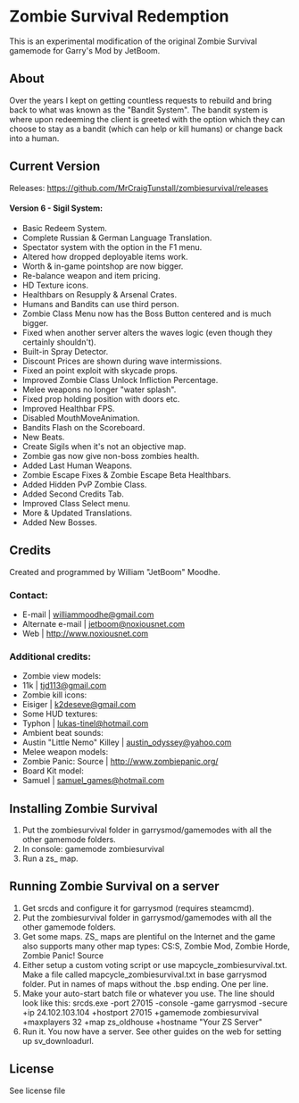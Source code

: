 # Zombie Survival Redemption

This is an experimental modification of the original Zombie Survival gamemode for Garry's Mod by JetBoom.

## About

Over the years I kept on getting countless requests to rebuild and bring
back to what was known as the "Bandit System".
The bandit system is where upon redeeming the client is greeted
with the option which they can choose to stay as
a bandit (which can help or kill humans) or change back into a human.

## Current Version
Releases: https://github.com/MrCraigTunstall/zombiesurvival/releases

#### Version 6 - Sigil System:

- Basic Redeem System.
- Complete Russian & German Language Translation.
- Spectator system with the option in the F1 menu.
- Altered how dropped deployable items work.
- Worth & in-game pointshop are now bigger.
- Re-balance weapon and item pricing.
- HD Texture icons.
- Healthbars on Resupply & Arsenal Crates.
- Humans and Bandits can use third person.
- Zombie Class Menu now has the Boss Button centered and is much bigger.
- Fixed when another server alters the waves logic (even though they certainly shouldn't).
- Built-in Spray Detector.
- Discount Prices are shown during wave intermissions.
- Fixed an point exploit with skycade props.
- Improved Zombie Class Unlock Infliction Percentage.
- Melee weapons no longer "water splash".
- Fixed prop holding position with doors etc.
- Improved Healthbar FPS.
- Disabled MouthMoveAnimation.
- Bandits Flash on the Scoreboard.
- New Beats.
- Create Sigils when it's not an objective map.
- Zombie gas now give non-boss zombies health.
- Added Last Human Weapons.
- Zombie Escape Fixes & Zombie Escape Beta Healthbars.
- Added Hidden PvP Zombie Class.
- Added Second Credits Tab.
- Improved Class Select menu.
- More & Updated Translations.
- Added New Bosses.

## Credits

Created and programmed by William "JetBoom" Moodhe.

### Contact:
- E-mail | williammoodhe@gmail.com
- Alternate e-mail | jetboom@noxiousnet.com
- Web | http://www.noxiousnet.com

### Additional credits:
- Zombie view models:
 - 11k | tjd113@gmail.com
- Zombie kill icons:
 - Eisiger | k2deseve@gmail.com
- Some HUD textures:
 - Typhon | lukas-tinel@hotmail.com
- Ambient beat sounds:
 - Austin "Little Nemo" Killey | austin_odyssey@yahoo.com
- Melee weapon models:
 - Zombie Panic: Source | http://www.zombiepanic.org/
- Board Kit model:
 - Samuel | samuel_games@hotmail.com

## Installing Zombie Survival

1. Put the zombiesurvival folder in garrysmod/gamemodes with all the other gamemode folders.
2. In console: gamemode zombiesurvival
3. Run a zs_ map.


## Running Zombie Survival on a server

1. Get srcds and configure it for garrysmod (requires steamcmd).
2. Put the zombiesurvival folder in garrysmod/gamemodes with all the other gamemode folders.
3. Get some maps. ZS_ maps are plentiful on the Internet and the game also supports many other map types: CS:S, Zombie Mod, Zombie Horde, Zombie Panic! Source
4. Either setup a custom voting script or use mapcycle_zombiesurvival.txt. Make a file called mapcycle_zombiesurvival.txt in base garrysmod folder. Put in names of maps without the .bsp ending. One per line.
5. Make your auto-start batch file or whatever you use. The line should look like this:
srcds.exe -port 27015 -console -game garrysmod -secure +ip 24.102.103.104 +hostport 27015 +gamemode zombiesurvival +maxplayers 32 +map zs_oldhouse +hostname "Your ZS Server"
6. Run it. You now have a server. See other guides on the web for setting up sv_downloadurl.

## License

See license file
